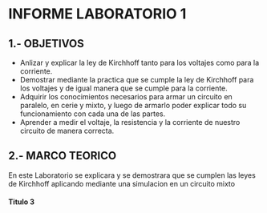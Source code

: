 #  INFORME LABORATORIO 1

## 1.- OBJETIVOS

-  Anlizar y explicar la ley de Kirchhoff tanto para los voltajes como para la corriente.
-  Demostrar mediante la practica que se cumple la ley de Kirchhoff para los voltajes y de igual manera que se cumple para la corriente.
- Adquirir los conocimientos necesarios para armar un circuito  en paralelo, en cerie y mixto, y luego de armarlo poder explicar todo su funcionamiento con cada una de las partes.
- Aprender a medir el voltaje, la resistencia y la corriente de nuestro circuito de manera correcta.

## 2.- MARCO TEORICO
En este Laboratorio se explicara y se  demostrara que se cumplen las leyes de Kirchhoff  aplicando mediante una simulacion  en un  circuito mixto 

#### Titulo 3
